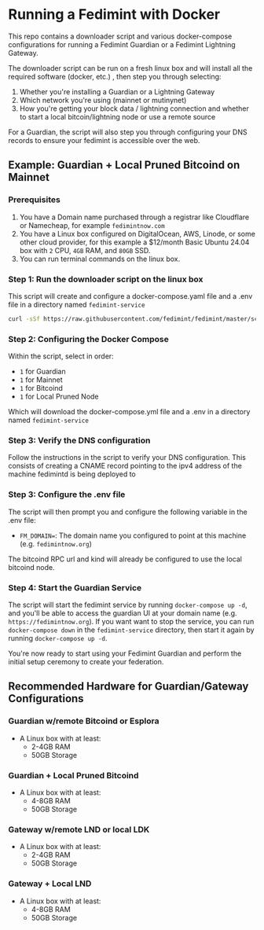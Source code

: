 # Running a Fedimint with Docker

This repo contains a downloader script and various docker-compose configurations for running a Fedimint Guardian or a Fedimint Lightning Gateway.

The downloader script can be run on a fresh linux box and will install all the required software (docker, etc.) , then step you through selecting:

1. Whether you're installing a Guardian or a Lightning Gateway
2. Which network you're using (mainnet or mutinynet)
3. How you're getting your block data / lightning connection and whether to start a local bitcoin/lightning node or use a remote source

For a Guardian, the script will also step you through configuring your DNS records to ensure your fedimint is accessible over the web.

## Example: Guardian + Local Pruned Bitcoind on Mainnet

### Prerequisites

1. You have a Domain name purchased through a registrar like Cloudflare or Namecheap, for example `fedimintnow.com`
2. You have a Linux box configured on DigitalOcean, AWS, Linode, or some other cloud provider, for this example a $12/month Basic Ubuntu 24.04 box with `2` CPU, `4GB` RAM, and `80GB` SSD.
3. You can run terminal commands on the linux box.

### Step 1: Run the downloader script on the linux box

This script will create and configure a docker-compose.yaml file and a .env file in a directory named `fedimint-service`

```bash
curl -sSf https://raw.githubusercontent.com/fedimint/fedimint/master/scripts/downloader.sh | bash
```

### Step 2: Configuring the Docker Compose

Within the script, select in order:

- `1` for Guardian
- `1` for Mainnet
- `1` for Bitcoind
- `1` for Local Pruned Node

Which will download the docker-compose.yml file and a .env in a directory named `fedimint-service`

### Step 3: Verify the DNS configuration

Follow the instructions in the script to verify your DNS configuration. This consists of creating a CNAME record pointing to the ipv4 address of the machine fedimintd is being deployed to

### Step 3: Configure the .env file

The script will then prompt you and configure the following variable in the .env file:

- `FM_DOMAIN=`: The domain name you configured to point at this machine (e.g. `fedimintnow.org`)

The bitcoind RPC url and kind will already be configured to use the local bitcoind node.

### Step 4: Start the Guardian Service

The script will start the fedimint service by running `docker-compose up -d`, and you'll be able to access the guardian UI at your domain name (e.g. `https://fedimintnow.org`).
If you want want to stop the service, you can run `docker-compose down` in the `fedimint-service` directory, then start it again by running `docker-compose up -d`.

You're now ready to start using your Fedimint Guardian and perform the initial setup ceremony to create your federation.

## Recommended Hardware for Guardian/Gateway Configurations

### Guardian w/remote Bitcoind or Esplora

- A Linux box with at least:
  - 2-4GB RAM
  - 50GB Storage

### Guardian + Local Pruned Bitcoind

- A Linux box with at least:
  - 4-8GB RAM
  - 50GB Storage

### Gateway w/remote LND or local LDK

- A Linux box with at least:
  - 2-4GB RAM
  - 50GB Storage

### Gateway + Local LND

- A Linux box with at least:
  - 4-8GB RAM
  - 50GB Storage
